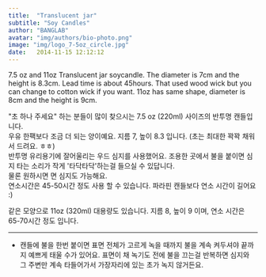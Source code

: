 ```yaml
---
title:  "Translucent jar"
subtitle: "Soy Candles"
author: "BANGLAB"
avatar: "img/authors/bio-photo.png"
image: "img/logo_7-5oz_circle.jpg"
date:   2014-11-15 12:12:12
---
```


7.5 oz and 11oz Translucent jar soycandle. The diameter is 7cm and the height is 8.3cm. Lead time is about 45hours. That used wood wick but you can change to cotton wick if you want. 11oz has same shape, diameter is 8cm and the height is 9cm.  

"초 하나 주세요" 하는 분들이 많이 찾으시는 7.5 oz (220ml) 사이즈의 반투명 캔들입니다.  
우유 한팩보다 조금 더 되는 양이예요. 지름 7, 높이 8.3 입니다. (초는 최대한 꽉꽉 채워서 드려요. ㅎㅎ)  
반투명 유리용기에 잘어울리는 우드 심지를 사용했어요. 조용한 곳에서 불을 붙이면 심지 타는 소리가 작게 '타닥타닥'하는걸 들으실 수 있답니다.  
물론 원하시면 면 심지도 가능해요.   
연소시간은 45-50시간 정도 사용 할 수 있습니다. 파라핀 캔들보다 연소 시간이 길어요 :)    

같은 모양으로 11oz (320ml) 대용량도 있습니다. 지름 8, 높이 9 이며, 연소 시간은 65-70시간 정도 입니다.  

---------
* 캔들에 불을 한번 붙이면 표면 전체가 고르게 녹을 때까지 불을 계속 켜두셔야 끝까지 예쁘게 태울 수가 있어요. 표면이 채 녹기도 전에 불을 끄는걸 반복하면 심지와 그 주변만 계속 타들어가서 가장자리에 있는 초가 녹지 않거든요.  